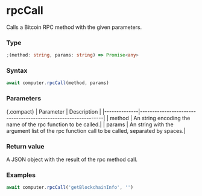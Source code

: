 # rpcCall

Calls a Bitcoin RPC method with the given parameters.

### Type

```ts
;(method: string, params: string) => Promise<any>
```

### Syntax

```js
await computer.rpcCall(method, params)
```

### Parameters

{.compact}
| Parameter | Description |
|--------------|---------------------------------------------------------------|
| method | An string encoding the name of the rpc function to be called.|
| params | An string with the argument list of the rpc function call to be called, separated by spaces.|

### Return value

A JSON object with the result of the rpc method call.

### Examples

```ts
await computer.rpcCall('getBlockchainInfo', '')
```
